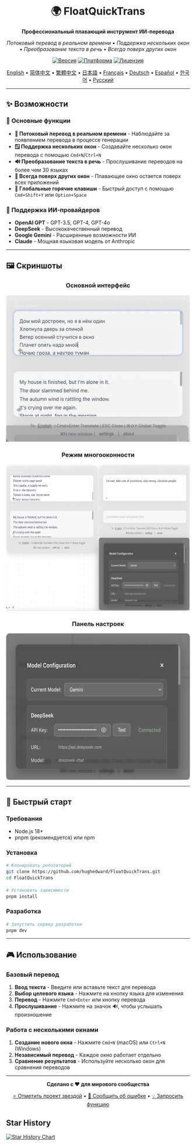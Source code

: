 <div align="center">

# 🌍 FloatQuickTrans

**Профессиональный плавающий инструмент ИИ-перевода**

*Потоковый перевод в реальном времени • Поддержка нескольких окон • Преобразование текста в речь • Всегда поверх других окон*

[![Версия](https://img.shields.io/badge/версия-1.0.12-blue.svg)](https://github.com/hughedward/FloatQuickTrans)
[![Платформа](https://img.shields.io/badge/платформа-macOS%20%7C%20Windows%20%7C%20Linux-lightgrey.svg)](https://github.com/hughedward/FloatQuickTrans)
[![Лицензия](https://img.shields.io/badge/лицензия-MIT-green.svg)](../LICENSE)

[English](../README.md) • [简体中文](README-zh.md) • [繁體中文](README-zh-TW.md) • [日本語](README-ja.md) • [Français](README-fr.md) • [Deutsch](README-de.md) • [Español](README-es.md) • [한국어](README-ko.md) • [Русский](README-ru.md)

</div>

---

## ✨ Возможности

### 🚀 **Основные функции**
- **🌊 Потоковый перевод в реальном времени** - Наблюдайте за появлением перевода в процессе генерации
- **🪟 Поддержка нескольких окон** - Создавайте несколько окон перевода с помощью `Cmd+N`/`Ctrl+N`
- **🔊 Преобразование текста в речь** - Прослушивание переводов на более чем 30 языках
- **📌 Всегда поверх других окон** - Плавающее окно остается поверх всех приложений
- **🎯 Глобальные горячие клавиши** - Быстрый доступ с помощью `Cmd+Shift+Y` или `Option+Space`

### 🤖 **Поддержка ИИ-провайдеров**
- **OpenAI GPT** - GPT-3.5, GPT-4, GPT-4o
- **DeepSeek** - Высококачественный перевод
- **Google Gemini** - Расширенные возможности ИИ
- **Claude** - Мощная языковая модель от Anthropic

---

## 🖼️ Скриншоты

<div align="center">

### Основной интерфейс
<img src="imgs/image-20250717144042024.png" width="600" height="400">

### Режим многооконности
<img src="imgs/image-20250717144428432.png" width="600" height="400">

### Панель настроек
<img src="imgs/image-20250717144509885.png" width="600" height="400">

</div>

---

## 🚀 Быстрый старт

### Требования
- Node.js 18+
- pnpm (рекомендуется) или npm

### Установка

```bash
# Клонировать репозиторий
git clone https://github.com/hughedward/FloatQuickTrans.git
cd FloatQuickTrans

# Установить зависимости
pnpm install
```

### Разработка

```bash
# Запустить сервер разработки
pnpm dev
```

---

## 🎮 Использование

### Базовый перевод
1. **Ввод текста** - Введите или вставьте текст для перевода
2. **Выбор целевого языка** - Нажмите на кнопку языка для изменения
3. **Перевод** - Нажмите `Cmd+Enter` или кнопку перевода
4. **Прослушивание** - Нажмите на значок 🔊, чтобы услышать произношение

### Работа с несколькими окнами
1. **Создание нового окна** - Нажмите `Cmd+N` (macOS) или `Ctrl+N` (Windows)
2. **Независимый перевод** - Каждое окно работает отдельно
3. **Сравнение результатов** - Используйте несколько окон для сравнения переводов

---

<div align="center">

**Сделано с ❤️ для мирового сообщества**

[⭐ Отметить проект звездой](https://github.com/hughedward/FloatQuickTrans) • [🐛 Сообщить об ошибке](https://github.com/hughedward/FloatQuickTrans/issues) • [💡 Запросить функцию](https://github.com/hughedward/FloatQuickTrans/issues)

</div>

## Star History

[![Star History Chart](https://api.star-history.com/svg?repos=hughedward/FloatQuickTrans&type=Date)](https://www.star-history.com/#hughedward/FloatQuickTrans&Date)
